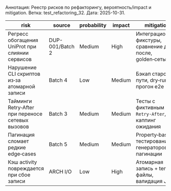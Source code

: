 Аннотация: Реестр рисков по рефакторингу, вероятность/impact и mitigation. Ветка: test_refactoring_32. Дата: 2025-10-31.

| risk | source | probability | impact | mitigation | safety_tests |
|---|---|---|---|---|---|
| Регресс обогащения UniProt при слиянии сервисов | DUP-001/Batch 2 | Medium | High | Интеграционные фикстуры, сравнение до/после, golden‑сеты | Golden на 100 записей, property‑based на маппинг |
| Нарушение CLI скриптов из‑за атомарной записи | Batch 4 | Low | Medium | Бэкап старого пути, dry‑run, прогон e2e | Golden‑тесты на MD/JSON отчёты |
| Тайминги Retry‑After при переносе сетевых вызовов | Batch 3 | Medium | Medium | Тесты с фиктивным `Retry-After`, каппинг ожидания | Контракт‑тесты backoff |
| Пагинация сломает редкие edge‑cases | Batch 5 | Medium | Medium | Property‑based тестирование генераторов пагинации | Hypothesis‑тесты |
| Кэш activity повреждается при сбое записи | ARCH I/O | Low | High | Атомарная запись + temp файлы, валидация JSON | Тест на восстановление после сбоя |



